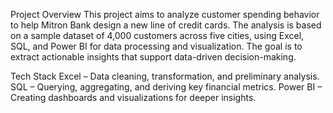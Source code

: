 Project Overview
This project aims to analyze customer spending behavior to help Mitron Bank design a new line of credit cards. The analysis is based on a sample dataset of 4,000 customers across five cities, using Excel, SQL, and Power BI for data processing and visualization. The goal is to extract actionable insights that support data-driven decision-making.

Tech Stack
Excel – Data cleaning, transformation, and preliminary analysis.
SQL – Querying, aggregating, and deriving key financial metrics.
Power BI – Creating dashboards and visualizations for deeper insights.
